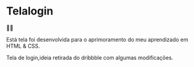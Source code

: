 # Telalogin

👊🏅

Está tela foi desenvolvida para o aprimoramento do meu aprendizado em HTML & CSS. 

Tela de login,ideia retirada do dribbble com algumas modificações.
 

